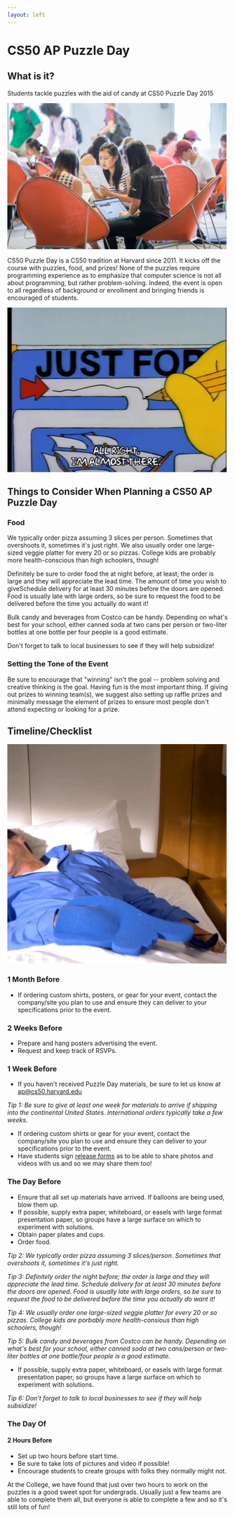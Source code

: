 ```yaml
---
layout: left
---
```


# CS50 AP Puzzle Day

## What is it?

Students tackle puzzles with the aid of candy at CS50 Puzzle Day 2015

<img src="puzzleday.jpg" alt="puzzleday" width="500">

CS50 Puzzle Day is a CS50 tradition at Harvard since 2011. It kicks off the course with puzzles, food, and prizes! None of the puzzles require programming experience as to emphasize that computer science is not all about programming, but rather problem-solving. Indeed, the event is open to all regardless of background or enrollment and bringing friends is encouraged of students.

<img src="puzzle.gif" alt="puzzle" width="500">

## Things to Consider When Planning a CS50 AP Puzzle Day

### Food

We typically order pizza assuming 3 slices per person. Sometimes that overshoots it, sometimes it's just right. We also usually order one large-sized veggie platter for every 20 or so pizzas. College kids are probably more health-conscious than high schoolers, though!

Definitely be sure to order food the at night before, at least; the order is large and they will appreciate the lead time. The amount of time you wish to giveSchedule delivery for at least 30 minutes before the doors are opened.  Food is usually late with large orders, so be sure to request the food to be delivered before the time you actually do want it!

Bulk candy and beverages from Costco can be handy.  Depending on what's best for your school, either canned soda at two cans per person or two-liter bottles at one bottle per four people is a good estimate.

Don't forget to talk to local businesses to see if they will help subsidize!

### Setting the Tone of the Event

Be sure to encourage that "winning" isn't the goal -- problem solving and creative thinking is the goal. Having fun is the most important thing.  If giving out prizes to winning team(s), we suggest also setting up raffle prizes and minimally message the element of prizes to ensure most people don't attend expecting or looking for a prize.

## Timeline/Checklist

<img src="letsdothis2.gif" alt="letsdothis" width="500">

### 1 Month Before

* If ordering custom shirts, posters, or gear for your event, contact the company/site you plan to use and ensure they can deliver to your specifications prior to the event.

### 2 Weeks Before
* Prepare and hang posters advertising the event.
* Request and keep track of RSVPs.

### 1 Week Before

* If you haven't received Puzzle Day materials, be sure to let us know at [ap@cs50.harvard.edu](mailto:ap@cs50.harvard.edu)

_Tip 1: Be sure to give at least one week for materials to arrive if shipping into the continental United States. International orders typically take a few weeks._

* If ordering custom shirts or gear for your event, contact the company/site you plan to use and ensure they can deliver to your specifications prior to the event.
* Have students sign [release forms](http://cdn.cs50.net/ap/1617/events/puzzles/1617_release.pdf) as to be able to share photos and videos with us and so we may share them too!

### The Day Before

* Ensure that all set up materials have arrived. If balloons are being used, blow them up.
* If possible, supply extra paper, whiteboard, or easels with large format presentation paper, so groups have a large surface on which to experiment with solutions.
* Obtain paper plates and cups.
* Order food.

_Tip 2: We typically order pizza assuming 3 slices/person. Sometimes that overshoots it, sometimes it's just right._

_Tip 3: Definitely order the night before; the order is large and they will appreciate the lead time. Schedule delivery for at least 30 minutes before the doors are opened.  Food is usually late with large orders, so be sure to request the food to be delivered before the time you actually do want it!_

_Tip 4: We usually order one large-sized veggie platter for every 20 or so pizzas. College kids are porbably more health-consious than high schoolers, though!_

_Tip 5: Bulk candy and beverages from Costco can be handy.  Depending on what's best for your school, either canned soda at two cans/person or two-liter bottles at one bottle/four people is a good estimate._

* If possible, supply extra paper, whiteboard, or easels with large format presentation paper, so groups have a large surface on which to experiment with solutions.

_Tip 6: Don't forget to talk to local businesses to see if they will help subsidize!_

### The Day Of

#### 2 Hours Before

* Set up two hours before start time.
* Be sure to take lots of pictures and video if possible!
* Encourage students to create groups with folks they normally might not.

At the College, we have found that just over two hours to work on the puzzles is a good sweet spot for undergrads. Usually just a few teams are able to complete them all, but everyone is able to complete a few and so it's still lots of fun!
